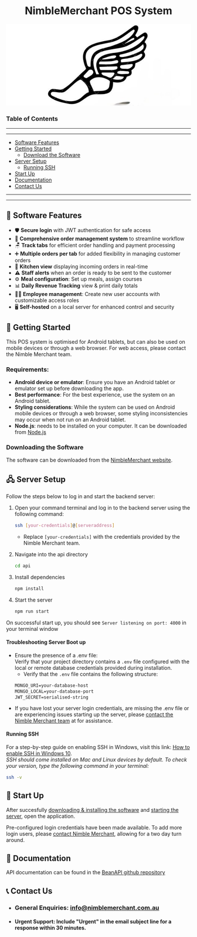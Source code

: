 <div align="center">

# NimbleMerchant POS System
![Nimble Merchant Logo](assets/images/nimble.jpg)

</div>

### Table of Contents

---
---
- [Software Features](#features)
- [Getting Started](#getting-started)  
   - [Download the Software](#download)
- [Server Setup](#server-setup)
   - [Running SSH](#running-ssh)  
- [Start Up](#start-up)
- [Documentation](#documentation)
- [Contact Us](#contact)

---
---


## 🎨 Software Features <a id="features"></a>

- 🛡️ **Secure login** with JWT authentication for safe access
- 📃 **Comprehensive order management system** to streamline workflow
- 🪑 **Track tabs** for efficient order handling and payment processing
- ➕ **Multiple orders per tab** for added flexibility in managing customer orders
- 🍴 **Kitchen view** displaying incoming orders in real-time
- ⚠️ **Staff alerts** when an order is ready to be sent to the customer
- ⚙️ **Meal configuration**: Set up meals, assign courses
- 📊 **Daily Revenue Tracking** view & print daily totals
- 👩‍🍳 **Employee management**: Create new user accounts with customizable access roles
- 🖥️ **Self-hosted** on a local server for enhanced control and security

## 🚀 Getting Started <a id="getting-started"></a>

This POS system is optimised for Android tablets, but can also be used on mobile devices or through a web browser. For web access, please contact the Nimble Merchant team. 

### Requirements:
- **Android device or emulator**: Ensure you have an Android tablet or emulator set up before downloading the app.
- **Best performance**: For the best experience, use the system on an Android tablet.
- **Styling considerations**: While the system can be used on Android mobile devices or through a web browser, some styling inconsistencies may occur when not run on an Android tablet.
- **Node.js**: needs to be installed on your computer. It can be downloaded from [Node.js](https://nodejs.org/en)

### Downloading the Software <a id="download"></a>
The software can be downloaded from the [NimbleMerchant website](https://example.com/download).


## 🖧 Server Setup <a id="server-setup"></a>
Follow the steps below to log in and start the backend server:
   1. Open your command terminal and log in to the backend server using the following command:
      ```bash
      ssh [your-credentials]@[serveraddress]
      ```
      * Replace `[your-credentials]` with the credentials provided by the Nimble Merchant team.
        
   2. Navigate into the api directory
      ```bash
      cd api
      ```
   3. Install dependencies
      ```bash
      npm install
      ```
   4. Start the server 
      ```bash
      npm run start
      ```
   On successful start up, you should see `Server listening on port: 4000` in your terminal window

   #### Troubleshooting Server Boot up
   + Ensure the presence of a .env file:  
   Verify that your project directory contains a `.env` file configured with the local or remote database credentials provided during installation.
      + Verify that the `.env` file contains the following structure:
      ```env
      MONGO_URI=your-database-host
      MONGO_LOCAL=your-database-port
      JWT_SECRET=serialised-string
   + If you have lost your server login credentials, are missing the .env file or are experiencing issues starting up the server, please [contact the Nimble Merchant team](#contact) at for assistance.

   #### Running SSH
   For a step-by-step guide on enabling SSH in Windows, visit this link: [How to enable SSH in Windows 10](https://www.supportyourtech.com/articles/how-to-enable-ssh-in-windows-10-a-step-by-step-guide-for-beginners/).  
   *SSH should come installed on Mac and Linux devices by default. To check your version, type the following command in your terminal:*

   ```bash
   ssh -v
   ```

## 🏁 Start Up <a id="start-up"></a>
After succesfully [downloading & installing the software](#download) and [starting the server](#server-setup), open the application.  

Pre-configured login credentials have been made available. To add more login users, please [contact Nimble Merchant](#contact), allowing for a two day turn around.


## 📗 Documentation <a id="documentation"></a>

API documentation can be found in the [BeanAPI github repository](https://github.com/Gelos-Bean/bean-api.git)


## 📞 Contact Us<a id="contact"></a>

   - ### **General Enquiries**: [info@nimblemerchant.com.au](mailto:info@nimblemerchant.com.au)
   - #### **Urgent Support**: Include "Urgent" in the email subject line for a response within 30 minutes.